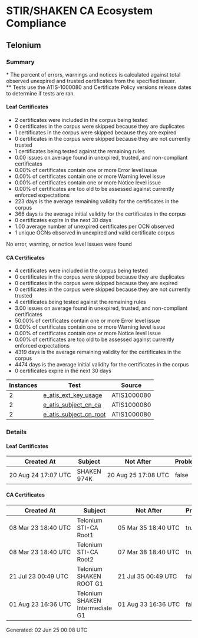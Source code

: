 # STIR/SHAKEN CA Ecosystem Compliance

## Telonium

### Summary

\* The percent of errors, warnings and notices is calculated against total observed unexpired and trusted certificates from the specified issuer.\
\*\* Tests use the ATIS-1000080 and Certificate Policy versions release dates to determine if tests are ran.

#### Leaf Certificates

- 2 certificates were included in the corpus being tested
- 0 certificates in the corpus were skipped because they are duplicates
- 1 certificates in the corpus were skipped because they are expired
- 0 certificates in the corpus were skipped because they are not currently trusted
- 1 certificates being tested against the remaining rules
- 0.00 issues on average found in unexpired, trusted, and non-compliant certificates
- 0.00% of certificates contain one or more Error level issue
- 0.00% of certificates contain one or more Warning level issue
- 0.00% of certificates contain one or more Notice level issue
- 0.00% of certificates are too old to be assessed against currently enforced expectations
- 223 days is the average remaining validity for the certificates in the corpus
- 366 days is the average initial validity for the certificates in the corpus
- 0 certificates expire in the next 30 days
- 1.00 average number of unexpired certificates per OCN observed
- 1 unique OCNs observed in unexpired and valid certificate corpus

No error, warning, or notice level issues were found

#### CA Certificates

- 4 certificates were included in the corpus being tested
- 0 certificates in the corpus were skipped because they are duplicates
- 0 certificates in the corpus were skipped because they are expired
- 0 certificates in the corpus were skipped because they are not currently trusted
- 4 certificates being tested against the remaining rules
- 3.00 issues on average found in unexpired, trusted, and non-compliant certificates
- 50.00% of certificates contain one or more Error level issue
- 0.00% of certificates contain one or more Warning level issue
- 0.00% of certificates contain one or more Notice level issue
- 0.00% of certificates are too old to be assessed against currently enforced expectations
- 4319 days is the average remaining validity for the certificates in the corpus
- 4474 days is the average initial validity for the certificates in the corpus
- 0 certificates expire in the next 30 days

| Instances | Test | Source |
|-----------|------|--------|
| 2 | [e_atis_ext_key_usage](ISSUES/e_atis_ext_key_usage/README.md) | ATIS1000080 |
| 2 | [e_atis_subject_cn_ca](ISSUES/e_atis_subject_cn_ca/README.md) | ATIS1000080 |
| 2 | [e_atis_subject_cn_root](ISSUES/e_atis_subject_cn_root/README.md) | ATIS1000080 |

### Details

#### Leaf Certificates

| Created At | Subject | Not After | Problems | Link |
|------------|---------|-----------|----------|------|
| 20&#160;Aug&#160;24&#160;17:07&#160;UTC | SHAKEN 974K | 20&#160;Aug&#160;25&#160;17:08&#160;UTC | false | [view](CERTS/cc64adfd746943da601c5f1fe4572b2124f6ac35a134d79a0e1df3981d31d518/README.md) |

#### CA Certificates

| Created At | Subject | Not After | Problems | Link |
|------------|---------|-----------|----------|------|
| 08&#160;Mar&#160;23&#160;18:40&#160;UTC | Telonium STI-CA Root1 | 05&#160;Mar&#160;35&#160;18:40&#160;UTC | true | [view](CERTS/96c66865ce5558c2ce3723c0b414538fcacadcd0f3286108fef57dc447f122f9/README.md) |
| 08&#160;Mar&#160;23&#160;18:40&#160;UTC | Telonium STI-CA Root2 | 07&#160;Mar&#160;38&#160;18:40&#160;UTC | true | [view](CERTS/a58b27999411d3d54121d4eadc82aa128be1fef96cda3029b2015677188ea40b/README.md) |
| 21&#160;Jul&#160;23&#160;00:49&#160;UTC | Telonium SHAKEN ROOT G1 | 21&#160;Jul&#160;35&#160;00:49&#160;UTC | false | [view](CERTS/37e1a126fc5d84ff59f332b2fe8196205bd0e4f7353be497ad17770d9ca6cea5/README.md) |
| 01&#160;Aug&#160;23&#160;16:36&#160;UTC | Telonium SHAKEN Intermediate G1 | 01&#160;Aug&#160;33&#160;16:36&#160;UTC | false | [view](CERTS/8c0ef8682826bec79a8c64881899f6a5a4a1d52dfebe28ae419c23f85df96ea0/README.md) |


Generated: 02 Jun 25 00:08 UTC